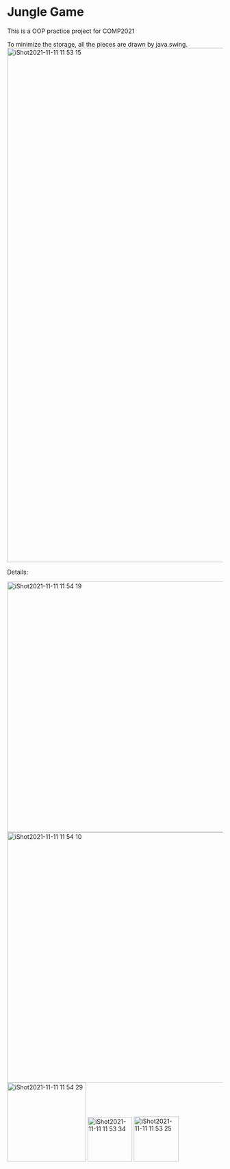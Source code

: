 # Jungle Game
This is a OOP practice project for COMP2021

To minimize the storage, all the pieces are drawn by java.swing.
<img width="1199" alt="iShot2021-11-11 11 53 15" src="https://user-images.githubusercontent.com/44330556/141234324-4a3824ac-2c1c-4d71-a884-3be7fbc0c3f1.png">

Details:

<img width="584" alt="iShot2021-11-11 11 54 19" src="https://user-images.githubusercontent.com/44330556/141234536-a93510c4-0890-45a6-8af1-071d5ed16c52.png">

<img width="584" alt="iShot2021-11-11 11 54 10" src="https://user-images.githubusercontent.com/44330556/141234553-1b86b36b-dd14-4e2e-bbd8-012b7a8b7fe9.png">

<img width="184" alt="iShot2021-11-11 11 54 29" src="https://user-images.githubusercontent.com/44330556/141234710-fe0f5342-b6ba-46e2-8045-bbad45e11e10.png">

<img width="104" alt="iShot2021-11-11 11 53 34" src="https://user-images.githubusercontent.com/44330556/141234598-094ca005-bd2c-4b8c-9086-c3ce01714ef3.png">

<img width="105" alt="iShot2021-11-11 11 53 25" src="https://user-images.githubusercontent.com/44330556/141234685-5a349cc5-e5a9-4e30-8d22-ed56f5afaec3.png">

